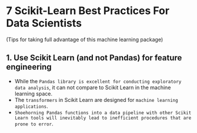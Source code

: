 # 7 Scikit-Learn Best Practices For Data Scientists
(Tips for taking full advantage of this machine learning package)

## 1. Use Scikit Learn (and not Pandas) for feature engineering
- While the `Pandas library is excellent for conducting exploratory data analysis`, it can not compare to Scikit Learn in the machine learning space.
- The `transformers` in Scikit Learn are designed for `machine learning applications`.
- `Shoehorning Pandas functions into a data pipeline with other Scikit Learn tools will inevitably lead to inefficient procedures that are prone to error`.
